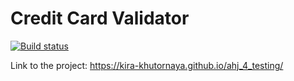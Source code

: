 # Credit Card Validator

[![Build status](https://ci.appveyor.com/api/projects/status/dn9axg6ghhxleq8d?svg=true)](https://ci.appveyor.com/project/kira-khutornaya/ahj-4-testing)

Link to the project: https://kira-khutornaya.github.io/ahj_4_testing/
